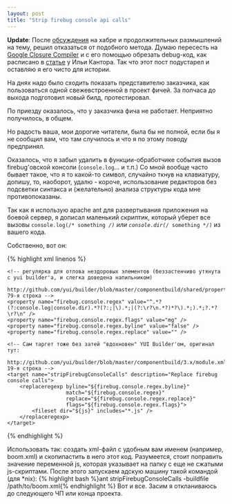 ```yaml
---
layout: post
title: "Strip firebug console api calls"
---
```


**Update**: После [обсуждения](http://habrahabr.ru/blogs/webdev/71586/) на хабре и продолжительных размышлений на тему, решил отказаться от подобного метода. Думаю пересесть на [Google Closure Compiler](http://code.google.com/closure/compiler/) и с его помощью обрезать debug-код, как расписано в [статье](http://javascript.ru/optimize/google-closure-compiler/define) у Ильи Кантора. Так что этот пост подустарел и оставляю я его чисто для истории. 

На днях надо было сходить показать представителю заказчика, как пользоваться одной свежевстроенной в проект фичей.
За полчаса до выхода подготовил новый билд, протестировал.

По приезду оказалось, что у заказчика фича не работает. Неприятно получилось, в общем.

Но радость ваша, мои дорогие читатели, была бы не полной, если бы я не сообщил вам, что там случилось и что я по этому поводу предпринял.

Оказалось, что я забыл удалить в функции-обработчике события вызов firebug'овской консоли (<code>console.log</code>… и т.п.) Со мной вообще часто бывает такое, что я то какой-то символ, случайно ткнув на клавиатуру, допишу, то, наоборот, удалю - короче, использование редакторов без подсветки синтакса и (желательно) анализа структуры кода мне противопоказаны.

Так как я использую apache ant для развертывания приложения на боевой сервер, я дописал маленький скриптик, который уберет все вызовы <code lang="javascript">console.log(/* something */)</code> или <code lang="javascript">console.dir(/* something */)</code> из вашего кода.

Собственно, вот он:

{% highlight xml linenos %}
<?xml version="1.0" encoding="UTF-8"?>
<project name="deploy" default="stripFirebugConsoleCalls" basedir=".">
    <!-- место, где сложены наши еще не сжатые и не слитые в один js-скрипты -->
    <property name="js" value="js/"/>

    <!-- регулярка для отлова нездоровых элементов (беззастенчиво утянута с yui builder'a, и слегка доведена напильником)
        http://github.com/yui/builder/blob/master/componentbuild/shared/properties.xml 79-я строка -->
    <property name="firebug.console.regex" value="^.*?(?:console.log|console.dir).*?(?:;|\).*;|(?:\r?\n.*?)*?\).*;).*;?.*?\r?\n" />
    <property name="firebug.console.regex.flags" value="mg" />
    <property name="firebug.console.regex.byline" value="false" />
    <property name="firebug.console.regex.replace" value="" />

    <!-- Сам таргет тоже без затей "вдохновен" YUI Builder'ом, оригинал тут:
        http://github.com/yui/builder/blob/master/componentbuild/3.x/module.xml 19-я строка -->
    <target name="stripFirebugConsoleCalls" description="Replace firebug console calls">
        <replaceregexp byline="${firebug.console.regex.byline}"
                       match="${firebug.console.regex}"
                       replace="${firebug.console.regex.replace}"
                       flags="${firebug.console.regex.flags}">
            <fileset dir="${js}" includes="*.js" />
        </replaceregexp>
    </target>
</project>
{% endhighlight %}

Использовать так: создать xml-файл с удобным вам именем (например, boom.xml) и скопипастить в него этот код. Разумеется, стоит поправить значение переменной js, которая указывает на папку с еще не сжатыми js-скриптами. После этого запускаем адскую машину такой командой (для \*nix):
{% highlight bash %}ant stripFirebugConsoleCalls -buildfile /path/to/boom.xml{% endhighlight %}
Вот и все. Засим я откланиваюсь до следующего ЧП или конца проекта.